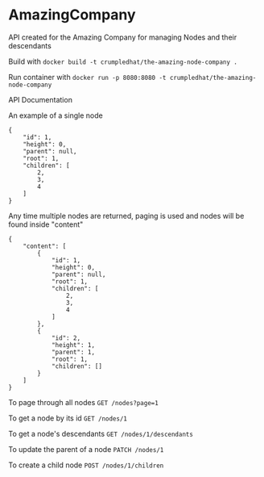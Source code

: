 # AmazingCompany
API created for the Amazing Company for managing Nodes and their descendants

Build with
`docker build -t crumpledhat/the-amazing-node-company .`

Run container with
`docker run -p 8080:8080 -t crumpledhat/the-amazing-node-company`

API Documentation

An example of a single node
```
{
    "id": 1,
    "height": 0,
    "parent": null,
    "root": 1,
    "children": [
        2,
        3,
        4
    ]
}
```

Any time multiple nodes are returned, paging is used and nodes will be found inside "content"
```
{
    "content": [
        {
            "id": 1,
            "height": 0,
            "parent": null,
            "root": 1,
            "children": [
                2,
                3,
                4
            ]
        },
        {
            "id": 2,
            "height": 1,
            "parent": 1,
            "root": 1,
            "children": []
        }
    ]
}
```

To page through all nodes
`GET /nodes?page=1`

To get a node by its id
`GET /nodes/1`

To get a node's descendants
`GET /nodes/1/descendants`

To update the parent of a node
`PATCH /nodes/1`

To create a child node
`POST /nodes/1/children`


